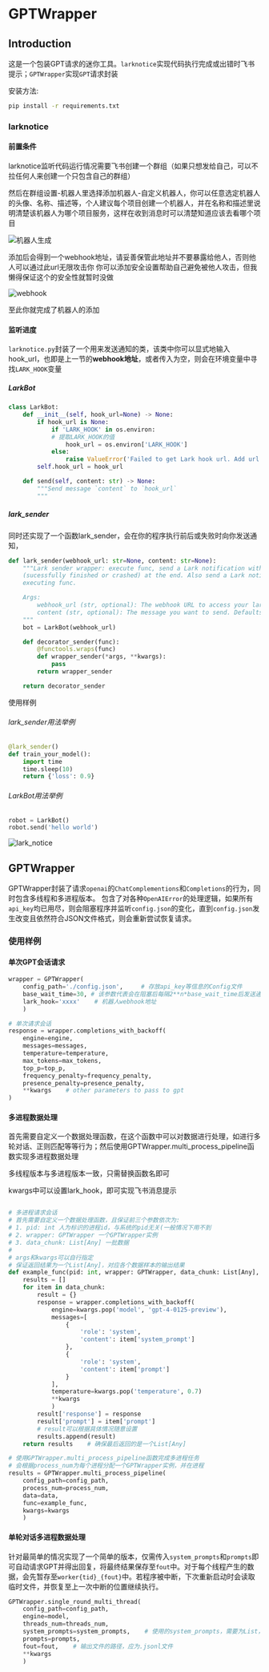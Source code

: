 # GPTWrapper
## Introduction
这是一个包装GPT请求的迷你工具。`larknotice`实现代码执行完成或出错时飞书提示；`GPTWrapper`实现`GPT`请求封装

安装方法:
```sh
pip install -r requirements.txt
```

### larknotice
#### 前置条件
larknotice监听代码运行情况需要飞书创建一个群组（如果只想发给自己，可以不拉任何人来创建一个只包含自己的群组）

然后在群组设置-机器人里选择添加机器人-自定义机器人，你可以任意选定机器人的头像、名称、描述等，个人建议每个项目创建一个机器人，并在名称和描述里说明清楚该机器人为哪个项目服务，这样在收到消息时可以清楚知道应该去看哪个项目

![机器人生成](./images/robot.PNG)

添加后会得到一个webhook地址，请妥善保管此地址并不要暴露给他人，否则他人可以通过此url无限攻击你
你可以添加安全设置帮助自己避免被他人攻击，但我懒得保证这个的安全性就暂时没做

![webhook](./images/webhook.png)

至此你就完成了机器人的添加

#### 监听进度
`larknotice.py`封装了一个用来发送通知的类，该类中你可以显式地输入hook_url，也即是上一节的**webhook地址**，或者传入为空，则会在环境变量中寻找`LARK_HOOK`变量
##### LarkBot
```python
class LarkBot:
    def __init__(self, hook_url=None) -> None:
        if hook_url is None:
            if 'LARK_HOOK' in os.environ:
            # 提取LARK_HOOK的值
                hook_url = os.environ['LARK_HOOK']
            else:
                raise ValueError('Failed to get Lark hook url. Add url to environment or pass it as an argument to class `LarkBot`.')
        self.hook_url = hook_url

    def send(self, content: str) -> None:
        """Send message `content` to `hook_url`
        """
```

##### lark_sender
同时还实现了一个函数lark_sender，会在你的程序执行前后或失败时向你发送通知，
```python
def lark_sender(webhook_url: str=None, content: str=None):
    """Lark sender wrapper: execute func, send a Lark notification with the end status
    (sucessfully finished or crashed) at the end. Also send a Lark notification before
    executing func.

    Args:
        webhook_url (str, optional): The webhook URL to access your lark robot. Defaults to None.
        content (str, optional): The message you want to send. Defaults to None.
    """
    bot = LarkBot(webhook_url)

    def decorator_sender(func):
        @functools.wraps(func)
        def wrapper_sender(*args, **kwargs):
            pass
        return wrapper_sender

    return decorator_sender
```
使用样例
###### lark_sender用法举例
```python
@lark_sender()
def train_your_model():
    import time
    time.sleep(10)
    return {'loss': 0.9}
```
###### LarkBot用法举例
```python
robot = LarkBot()
robot.send('hello world')
```
![lark_notice](./images/result.png)

## GPTWrapper

GPTWrapper封装了请求`openai`的`ChatComplementions`和`Completions`的行为，同时包含多线程和多进程版本。
包含了对各种`OpenAIError`的处理逻辑，如果所有`api_key`均已用尽，则会阻塞程序并监听`config.json`的变化，直到`config.json`发生改变且依然符合JSON文件格式，则会重新尝试恢复请求。

### 使用样例
#### 单次GPT会话请求
```python
wrapper = GPTWrapper(
    config_path='./config.json',     # 存放api_key等信息的Config文件
    base_wait_time=30, # 该参数代表会在阻塞后每隔2**n*base_wait_time后发送通知并sleep
    lark_hook='xxxx'    # 机器人webhook地址
    )

# 单次请求会话
response = wrapper.completions_with_backoff(
    engine=engine, 
    messages=messages, 
    temperature=temperature, 
    max_tokens=max_tokens, 
    top_p=top_p, 
    frequency_penalty=frequency_penalty, 
    presence_penalty=presence_penalty,
    **kwargs    # other parameters to pass to gpt
)
```

#### 多进程数据处理
首先需要自定义一个数据处理函数，在这个函数中可以对数据进行处理，如进行多轮对话、正则匹配等等行为；然后使用GPTWrapper.multi_process_pipeline函数实现多进程数据处理

多线程版本与多进程版本一致，只需替换函数名即可

kwargs中可以设置lark_hook，即可实现飞书消息提示

```python

# 多进程请求会话
# 首先需要自定义一个数据处理函数，且保证前三个参数依次为:
# 1. pid: int 人为标识的进程id，与系统的pid无关(一般情况下用不到
# 2. wrapper: GPTWrapper 一个GPTWrapper实例
# 3. data_chunk: List[Any] 一批数据
# 
# args和kwargs可以自行指定
# 保证返回结果为一个List[Any]，对应各个数据样本的输出结果
def example_func(pid: int, wrapper: GPTWrapper, data_chunk: List[Any], *args, **kwargs):
    results = []
    for item in data_chunk:
        result = {}
        response = wrapper.completions_with_backoff(
            engine=kwargs.pop('model', 'gpt-4-0125-preview'),
            messages=[
                {
                    'role': 'system',
                    'content': item['system_prompt']
                },
                {
                    'role': 'system',
                    'content': item['prompt']
                }
            ],
            temperature=kwargs.pop('temperature', 0.7)
            **kwargs
            )
        result['response'] = response
        result['prompt'] = item['prompt']
        # result可以根据具体情况随意设置
        results.append(result)
    return results    # 确保最后返回的是一个List[Any]

# 使用GPTWrapper.multi_process_pipeline函数完成多进程任务
# 会根据process_num为每个进程分配一个GPTWrapper实例，并在进程
results = GPTWrapper.multi_process_pipeline(
    config_path=config_path,
    process_num=process_num,
    data=data,
    func=example_func,
    kwargs=kwargs
    )
```

        
#### 单轮对话多进程数据处理
针对最简单的情况实现了一个简单的版本，仅需传入`system_prompts`和`prompts`即可自动请求GPT并得出回复，将最终结果保存至`fout`中。对于每个线程产生的数据，会先暂存至`worker{tid}_{fout}`中。若程序被中断，下次重新启动时会读取临时文件，并恢复至上一次中断的位置继续执行。
    
```python
GPTWrapper.single_round_multi_thread(
    config_path=config_path,
    engine=model,
    threads_num=threads_num,
    system_prompts=system_prompts,    # 使用的system_prompts，需要为List，且长度与prompts一致； 如不需要system_prompt，可以简单设置为[None] * len(prompts)
    prompts=prompts,
    fout=fout,    # 输出文件的路径，应为.jsonl文件
    **kwargs
    ) 
```